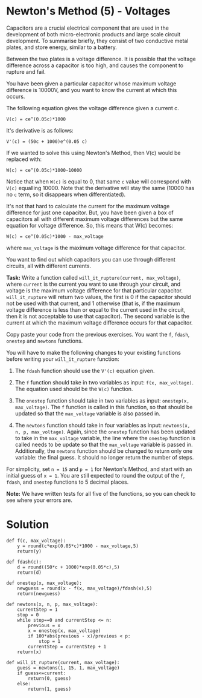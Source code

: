 # Newton's Method (5) - Voltages


Capacitors are a crucial electrical component that are used in the development of both micro-electronic products and large scale circuit development. To summarise briefly, they consist of two conductive metal plates, and store energy, similar to a battery. 

Between the two plates is a voltage difference. It is possible that the voltage difference across a capacitor is too high, and causes the component to rupture and fail.  

You have been given a particular capacitor whose maximum voltage difference is 10000V, and you want to know the current at which this occurs.

The following equation gives the voltage difference given a current c. 

`V(c) = ce^(0.05c)*1000`

It's derivative is as follows:

`V'(c) = (50c + 1000)e^(0.05 c)`

If we wanted to solve this using Newton's Method, then V(c) would be replaced with:

`W(c) = ce^(0.05c)*1000-10000`

Notice that when `W(c)` is equal to 0, that same `c` value will correspond with `V(c)` equalling 10000. Note that the derivative will stay the same (10000 has no `c` term, so it disappears when differentiated).

It's not that hard to calculate the current for the maximum voltage difference for just one capacitor. But, you have been given a box of capacitors all with different maximum voltage differences but the same equation for voltage difference. So, this means that W(c) becomes:

`W(c) = ce^(0.05c)*1000 - max_voltage`

where `max_voltage` is the maximum voltage difference for that capacitor. 

You want to find out which capacitors you can use through different circuits, all with different currents. 

**Task:** Write a function called `will_it_rupture(current, max_voltage)`, where `current` is the current you want to use through your circuit, and voltage is the maximum voltage difference for that particular capacitor. `will_it_rupture` will return two values, the first is 0 if the capacitor should not be used with that current, and 1 otherwise (that is, if the maximum voltage difference is less than or equal to the current used in the circuit, then it is not acceptable to use that capacitor). The second variable is the current at which the maximum voltage difference occurs for that capacitor. 

Copy paste your code from the previous exercises. You want the `f`, `fdash`, `onestep` and `newtons` functions.

You will have to make the following changes to your existing functions before writing your `will_it_rupture` function:

1. The `fdash` function should use the `V'(c)` equation given.

2. The `f` function should take in two variables as input: `f(x, max_voltage)`. The equation used should be the `W(c)` function. 

3. The `onestep` function should take in two variables as input: `onestep(x, max_voltage)`. The `f` function is called in this function, so that should be updated so that the `max_voltage` variable is also passed in.

4. The `newtons` function should take in four variables as input: `newtons(x, n, p, max_voltage)`. Again, since the `onestep` function has been updated to take in the `max_voltage` variable, the line where the `onestep` function is called needs to be update so that the `max_voltage` variable is passed in. Additionally, the `newtons` function should be changed to return only one variable: the final guess. It should no longer return the number of steps.  

For simplicity, set `n = 15` and `p = 1` for Newton's Method, and start with an initial guess of `x = 1`. You are still expected to round the output of the `f`, `fdash`, and `onestep` functions to 5 decimal places.

**Note:** We have written tests for all five of the functions, so you can check to see where your errors are. 

# Solution


```
def f(c, max_voltage):
    y = round(c*exp(0.05*c)*1000 - max_voltage,5)
    return(y)
    
def fdash(c):
    d = round((50*c + 1000)*exp(0.05*c),5)
    return(d)
    
def onestep(x, max_voltage):
    newguess = round(x - f(x, max_voltage)/fdash(x),5)
    return(newguess)
    
def newtons(x, n, p, max_voltage):
    currentStep = 1
    stop = 0
    while stop==0 and currentStep <= n:
        previous = x
        x = onestep(x, max_voltage)
        if 100*abs(previous - x)/previous < p:
            stop = 1
        currentStep = currentStep + 1
    return(x)
    
def will_it_rupture(current, max_voltage):
    guess = newtons(1, 15, 1, max_voltage)
    if guess<=current:
        return(0, guess)
    else:
        return(1, guess)
    
    
```
